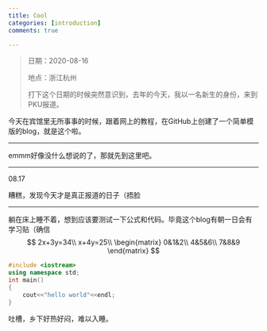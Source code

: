 ```yaml
---
title: Cool
categories: [introduction]
comments: true

---
```


> 日期：2020-08-16
>
> 地点：浙江杭州
>
> 打下这个日期的时候突然意识到，去年的今天，我以一名新生的身份，来到PKU报道。

今天在宾馆里无所事事的时候，跟着网上的教程，在GitHub上创建了一个简单模版的blog，就是这个啦。

------

emmm好像没什么想说的了，那就先到这里吧。


------

08.17

糟糕，发现今天才是真正报道的日子（捂脸

------

躺在床上睡不着，想到应该要测试一下公式和代码。毕竟这个blog有朝一日会有学习贴（确信
$$
2x+3y=34\\
x+4y=25\\
\begin{matrix}
0&1&2\\
4&5&6\\
7&8&9
\end{matrix}
$$

```c++
#include <iostream>
using namespace std;
int main()
{
	cout<<"hello world"<<endl;
}
```

吐槽，乡下好热好闷，难以入睡。


